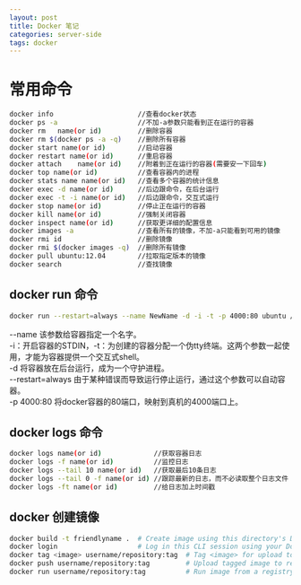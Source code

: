 ```yaml
---
layout: post
title: Docker 笔记
categories: server-side
tags: docker
---
```


# 常用命令
```sh
docker info 					//查看docker状态
docker ps -a					//不加-a参数只能看到正在运行的容器
docker rm	name(or id)			//删除容器
docker rm $(docker ps -a -q)	//删除所有容器
docker start name(or id)		//启动容器
docker restart name(or id)		//重启容器
docker attach	 name(or id)	//附着到正在运行的容器(需要安一下回车)
docker top name(or id)			//查看容器内的进程
docker stats name name(or id)	//查看多个容器的统计信息
docker exec -d name(or id)		//后边跟命令，在后台运行
docker exec -t -i name(or id)	//后边跟命令，交互式运行
docker stop name(or id)			//停止正在运行的容器
docker kill name(or id)			//强制关闭容器
docker inspect name(or id)		//获取更详细的配置信息
docker images -a				//查看所有的镜像，不加-a只能看到可用的镜像
docker rmi id					//删除镜像
docker rmi $(docker images -q)	//删除所有镜像
docker pull ubuntu:12.04		//拉取指定版本的镜像
docker search					//查找镜像
```

## docker run 命令
```sh
docker run --restart=always --name NewName -d -i -t -p 4000:80 ubuntu /bin/bash
```
--name 该参数给容器指定一个名字。  
-i：开启容器的STDIN，-t：为创建的容器分配一个伪tty终端。这两个参数一起使用，才能为容器提供一个交互式shell。  
-d 将容器放在后台运行，成为一个守护进程。  
--restart=always 由于某种错误而导致运行停止运行，通过这个参数可以自动容器。  
-p 4000:80 将docker容器的80端口，映射到真机的4000端口上。

## docker logs 命令
```sh
docker logs name(or id)				//获取容器日志
docker logs -f name(or id)			//监控日志
docker logs --tail 10 name(or id)	//获取最后10条日志
docker logs --tail 0 -f name(or id)	//跟踪最新的日志，而不必读取整个日志文件
docker logs -ft name(or id)			//给日志加上时间戳
```

## docker 创建镜像
```sh
docker build -t friendlyname .  # Create image using this directory's Dockerfile
docker login             		# Log in this CLI session using your Docker credentials
docker tag <image> username/repository:tag  # Tag <image> for upload to registry
docker push username/repository:tag         # Upload tagged image to registry
docker run username/repository:tag          # Run image from a registry

```